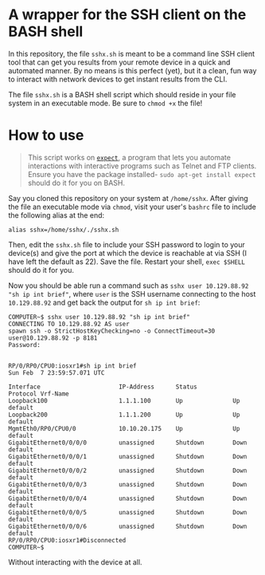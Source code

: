 # A wrapper for the SSH client on the BASH shell

In this repository, the file `sshx.sh` is meant to be a command line SSH client tool that can get you results from your remote device in a quick and automated manner. By no means is this perfect (yet), but it a clean, fun way to interact with network devices to get instant results from the CLI.

The file `sshx.sh` is a BASH shell script which should reside in your file system in an executable mode. Be sure to `chmod +x` the file!

# How to use

> This script works on [`expect`](https://www.tcl.tk/man/expect5.31/expect.1.html), a program that lets you automate interactions with interactive programs such as Telnet and FTP clients. Ensure you have the package installed- `sudo apt-get install expect` should do it for you on BASH.

Say you cloned this repository on your system at `/home/sshx`. After giving the file an executable mode via `chmod`, visit your user's `bashrc` file to include the following alias at the end:

```
alias sshx=/home/sshx/./sshx.sh
```

Then, edit the `sshx.sh` file to include your SSH password to login to your device(s) and give the port at which the device is reachable at via SSH (I have left the default as 22). Save the file. Restart your shell, `exec $SHELL` should do it for you.

Now you should be able run a command such as `sshx user 10.129.88.92 "sh ip int brief"`, where `user` is the SSH username connecting to the host `10.129.88.92` and get back the output for `sh ip int brief`:

```
COMPUTER~$ sshx user 10.129.88.92 "sh ip int brief"
CONNECTING TO 10.129.88.92 AS user
spawn ssh -o StrictHostKeyChecking=no -o ConnectTimeout=30 user@10.129.88.92 -p 8181
Password:


RP/0/RP0/CPU0:iosxr1#sh ip int brief
Sun Feb  7 23:59:57.071 UTC

Interface                      IP-Address      Status          Protocol Vrf-Name
Loopback100                    1.1.1.100       Up              Up       default
Loopback200                    1.1.1.200       Up              Up       default
MgmtEth0/RP0/CPU0/0            10.10.20.175    Up              Up       default
GigabitEthernet0/0/0/0         unassigned      Shutdown        Down     default
GigabitEthernet0/0/0/1         unassigned      Shutdown        Down     default
GigabitEthernet0/0/0/2         unassigned      Shutdown        Down     default
GigabitEthernet0/0/0/3         unassigned      Shutdown        Down     default
GigabitEthernet0/0/0/4         unassigned      Shutdown        Down     default
GigabitEthernet0/0/0/5         unassigned      Shutdown        Down     default
GigabitEthernet0/0/0/6         unassigned      Shutdown        Down     default
RP/0/RP0/CPU0:iosxr1#Disconnected
COMPUTER~$
```

Without interacting with the device at all.